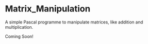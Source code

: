 # Matrix_Manipulation
A simple Pascal programme to manipulate matrices, like addition and multiplication. 

Coming Soon! 
